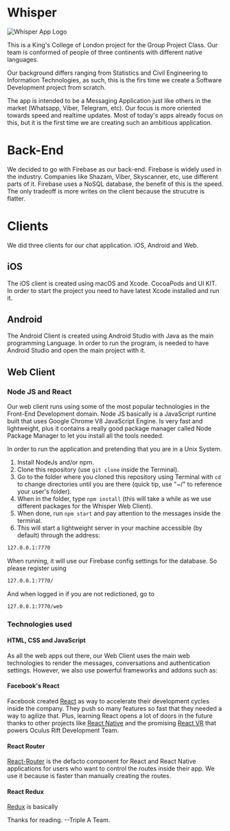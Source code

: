 # Whisper 

![Whisper App Logo](http://i.imgur.com/Z9ifBdN.jpg)

This is a King's College of London project for the Group Project Class.
Our team is conformed of people of three continents with different native languages.

Our background differs ranging from Statistics and Civil Engineering to Information Technologies, as such, this is the firs time we create a Software Development project from scratch.

The app is intended to be a Messaging Application just like others in the market (Whatsapp, Viber, Telegram, etc).
Our focus is more oriented towards speed and realtime updates. Most of today's apps already focus on this, but it is the first time we are creating such an ambitious application.

# Back-End
We decided to go with Firebase as our back-end. Firebase is widely used in the industry. Companies like Shazam, Viber, Skyscanner, etc, use different parts of it.
Firebase uses a NoSQL database, the benefit of this is the speed. The only tradeoff is more writes on the client because the strucutre is flatter.


# Clients
We did three clients for our chat application. iOS, Android and Web. 

## iOS
The iOS client is created using macOS and Xcode. 
CocoaPods and UI KIT. In order to start the project you need to have latest Xcode installed and run it.

## Android
The Android Client is created using Android Studio with Java as the main programming Language.
In order to run the program, is needed to have Android Studio and open the main project with it.

## Web Client

### Node JS and React
Our web client runs using some of the most popular technologies in the Front-End Development domain. 
Node JS basically is a JavaScript runtine built that uses Google Chrome V8 JavaScript Engine. Is very fast and lightweight, plus it contains a really good package manager called Node Package Manager to let you install all the tools needed.

In order to run the application and pretending that you are in a Unix System.
1. Install NodeJs and/or npm.
2. Clone this repository (use `git clone` inside the Terminal).
3. Go to the folder where you cloned this repository using Terminal with `cd` to change directories until you are there (quick tip, use "~/" to reference your user's folder).
4. When in the folder, type `npm install` (this will take a while as we use different packages for the Whisper Web Client).
5. When done, run `npm start` and pay attention to the messages inside the terminal.
6. This will start a lightweight server in your machine accessible (by default) through the address:
```sh
127.0.0.1:7770
```

When running, it will use our Firebase config settings for the database. So please register using 

```sh
127.0.0.1:7770/
```
And when logged in if you are not redictioned, go to 
```sh
127.0.0.1:7770/web
```

### Technologies used

#### HTML, CSS and JavaScript
As all the web apps out there, our Web Client uses the main web technologies to render the messages, conversations and authentication settings. However, we also use powerful frameworks and addons such as:

#### Facebook's React
Facebook created [React] as way to accelerate their development cycles inside the company. They push so many features so fast that they needed a way to agilize that. Plus, learning React opens a lot of doors in the future thanks to other projects like [React Native] and the promising [React VR] that powers Oculus Rift Development Team.

#### React Router
[React-Router] is the defacto component for React and React Native applications for users who want to control the routes inside their app. We use it because is faster than manually creating the routes.

#### React Redux
[Redux] is basically 

Thanks for reading.
--Triple A Team.

[React]: <https://facebook.github.io/react>
[React-Router]: <https://reacttraining.com/react-router/>
[React Native]: <https://facebook.github.io/react-native/>
[React VR]: <https://developer.oculus.com/blog/introducing-the-react-vr-pre-release/>
[Redux]: <https://github.com/reactjs/react-redux>
